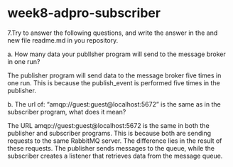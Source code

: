 # week8-adpro-subscriber

7.Try to answer the following questions, and write the answer in the and new file readme.md in
you repository.  

a. How many data your publlsher program will send to the message broker in one
run?  

The publisher program will send data to the message broker five times in one run. This is because the publish_event is performed five times in the publisher.


b. The url of: “amqp://guest:guest@localhost:5672” is the same as in the subscriber
program, what does it mean?

The URL amqp://guest:guest@localhost:5672 is the same in both the publisher and subscriber programs. This is because both are sending requests to the same RabbitMQ server. The difference lies in the result of these requests. The publisher sends messages to the queue, while the subscriber creates a listener that retrieves data from the message queue.